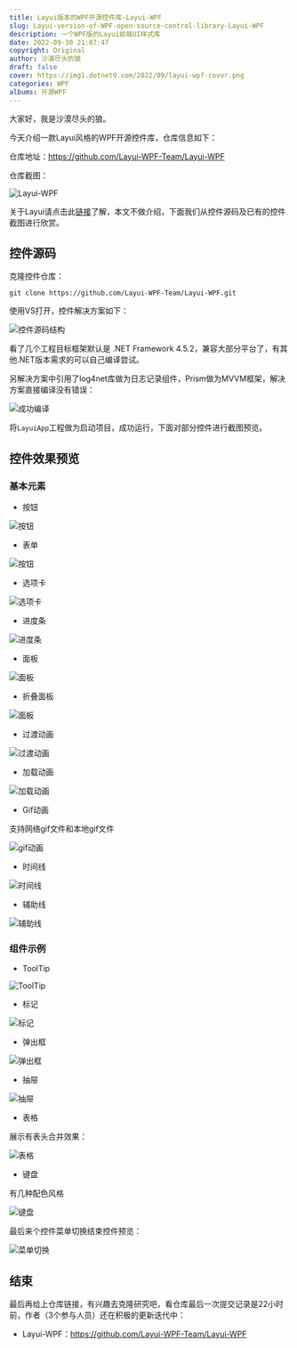 ```yaml
---
title: Layui版本的WPF开源控件库-Layui-WPF
slug: Layui-version-of-WPF-open-source-control-library-Layui-WPF
description: 一个WPF版的Layui前端UI样式库
date: 2022-09-30 21:07:47
copyright: Original
author: 沙漠尽头的狼
draft: false
cover: https://img1.dotnet9.com/2022/09/layui-wpf-cover.png
categories: WPF
albums: 开源WPF
---
```


大家好，我是沙漠尽头的狼。

今天介绍一款Layui风格的WPF开源控件库，仓库信息如下：

仓库地址：https://github.com/Layui-WPF-Team/Layui-WPF

仓库截图：

![Layui-WPF](https://img1.dotnet9.com/2022/09/repository-layui-wpf.png)

关于Layui请点击此[链接](https://layuion.com/)了解，本文不做介绍，下面我们从控件源码及已有的控件截图进行欣赏。

## 控件源码

克隆控件仓库：

```shell
git clone https://github.com/Layui-WPF-Team/Layui-WPF.git
```

使用VS打开，控件解决方案如下：

![控件源码结构](https://img1.dotnet9.com/2022/09/layui-wpf-in-vs.png)

看了几个工程目标框架默认是 .NET Framework 4.5.2，兼容大部分平台了，有其他.NET版本需求的可以自己编译尝试。

另解决方案中引用了log4net库做为日志记录组件，Prism做为MVVM框架，解决方案直接编译没有错误：

![成功编译](https://img1.dotnet9.com/2022/09/layui-wpf-compile-success.png)


将`LayuiApp`工程做为启动项目，成功运行，下面对部分控件进行截图预览。

## 控件效果预览

### 基本元素

- 按钮

![按钮](https://img1.dotnet9.com/2022/09/button-of-layui-wpf.png)

- 表单

![按钮](https://img1.dotnet9.com/2022/09/form-of-layui-wpf.png)

- 选项卡

![选项卡](https://img1.dotnet9.com/2022/09/tab-of-layui-wpf.gif)

- 进度条

![进度条](https://img1.dotnet9.com/2022/09/progress-of-layui-wpf.gif)

- 面板

![面板](https://img1.dotnet9.com/2022/09/card-of-layui-wpf.gif)

- 折叠面板

![面板](https://img1.dotnet9.com/2022/09/folding-board-of-layui-wpf.gif)

- 过渡动画

![过渡动画](https://img1.dotnet9.com/2022/09/Transition-animation-of-layui-wpf.gif)

- 加载动画

![加载动画](https://img1.dotnet9.com/2022/09/loading-animation-of-layui-wpf.gif)

- Gif动画

支持网络gif文件和本地gif文件

![gif动画](https://img1.dotnet9.com/2022/09/gif-animation-of-layui-wpf.gif)

- 时间线

![时间线](https://img1.dotnet9.com/2022/09/timeline-of-layui-wpf.png)

- 辅助线

![辅助线](https://img1.dotnet9.com/2022/09/help-line-of-layui-wpf.png)

### 组件示例

- ToolTip

![ToolTip](https://img1.dotnet9.com/2022/09/tooltip-of-layui-wpf.gif)

- 标记

![标记](https://img1.dotnet9.com/2022/09/tip-button-of-layui-wpf.png)

- 弹出框

![弹出框](https://img1.dotnet9.com/2022/09/popup-of-layui-wpf.gif)

- 抽屉

![抽屉](https://img1.dotnet9.com/2022/09/drawer-of-layui-wpf.gif)

- 表格

展示有表头合并效果：

![表格](https://img1.dotnet9.com/2022/09/table-of-layui-wpf.gif)

- 键盘

有几种配色风格

![键盘](https://img1.dotnet9.com/2022/09/keyboard-of-layui-wpf.gif)

最后来个控件菜单切换结束控件预览：

![菜单切换](https://img1.dotnet9.com/2022/09/menu-change-of-layui-wpf.gif)

## 结束

最后再给上仓库链接，有兴趣去克隆研究吧，看仓库最后一次提交记录是22小时前，作者（3个参与人员）还在积极的更新迭代中：

- Layui-WPF：https://github.com/Layui-WPF-Team/Layui-WPF